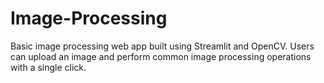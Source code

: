 # Image-Processing
 Basic image processing web app built using Streamlit and OpenCV. Users can upload an image and perform common image processing operations with a single click.

